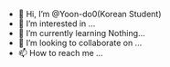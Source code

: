 - 👋 Hi, I’m @Yoon-do0(Korean Student)
- 👀 I’m interested in ...
- 🌱 I’m currently learning Nothing...
- 💞️ I’m looking to collaborate on ...
- 📫 How to reach me ...

<!---
Yoon-do0/Yoon-do0 is a ✨ special ✨ repository because its `README.md` (this file) appears on your GitHub profile.
You can click the Preview link to take a look at your changes.
--->
